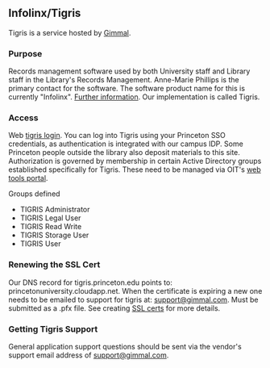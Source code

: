 ## Infolinx/Tigris

Tigris is a service hosted by [Gimmal](https://gimmal.com/).

### Purpose
Records management software used by both University staff and Library staff in the Library's Records Management. Anne-Marie Phillips is the primary contact for the software. The software product name for this is currently "Infolinx". [Further information](https://gimmal.my.site.com/gimmalsupport/s/). Our implementation is called Tigris.

### Access
Web [tigris login](https://tigris.princeton.edu). You can log into Tigris using your Princeton SSO credentials, as authentication is integrated with our campus IDP. Some Princeton people outside the library also deposit materials to this site. Authorization is governed by membership in certain Active Directory groups established specifically for Tigris. These need to be managed via OIT's [web tools portal](https://tools.princeton.edu). 

Groups defined
* TIGRIS Administrator
* TIGRIS Legal User
* TIGRIS Read Write
* TIGRIS Storage User
* TIGRIS User  

### Renewing the SSL Cert
Our DNS record for tigris.princeton.edu points to: princetonuniversity.cloudapp.net. When the certificate is expiring a new one needs to be emailed to support for tigris at: support@gimmal.com. Must be submitted as a .pfx file. See creating [SSL certs](https://github.com/pulibrary/pul-it-handbook/blob/main/services/create_ssl_certs.md) for more details.

### Getting Tigris Support
General application support questions should be sent via the vendor's support email address of support@gimmal.com. 

